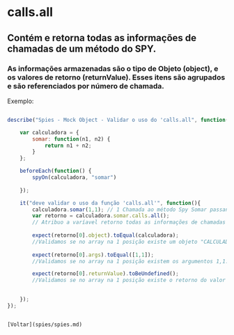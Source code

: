 # calls.all
## Contém e retorna todas as informações de chamadas de um método do SPY.
### As informações armazenadas são o tipo de Objeto (object), e os valores de retorno (returnValue). Esses itens são agrupados e são referenciados por número de chamada.

Exemplo:

```js

describe("Spies - Mock Object - Validar o uso do 'calls.all", function(){

    var calculadora = {
        somar: function(n1, n2) {
            return n1 + n2;
        }
    };

    beforeEach(function() {
        spyOn(calculadora, "somar")
            
    });

    it("deve validar o uso da função 'calls.all'", function(){
        calculadora.somar(1,1); // 1 Chamada ao método Spy Somar passando os parâmetros 1,1
        var retorno = calculadora.somar.calls.all();  
        // Atribuo a varíavel retorno todas as informações de chamadas do objeto/método "somar".
        
        expect(retorno[0].object).toEqual(calculadora);
        //Validamos se no array na 1 posição existe um objeto "CALCULADORA"
       
        expect(retorno[0].args).toEqual([1,1]);
        //Validamos se no array na 1 posição existem os argumentos 1,1.

        expect(retorno[0].returnValue).toBeUndefined();
        //Validamos se no array na 1 posição existe o retorno do valor 1 + 1 (e como não foi definido , será undefined)

 
    });
});
``` 


                                                                                    [Voltar](spies/spies.md)    